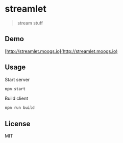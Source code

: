 # streamlet

> stream stuff

## Demo

[http://streamlet.moogs.io](http://streamlet.moogs.io)

## Usage

Start server

```bash
npm start
```

Build client

```bash
npm run build
```

## License

MIT
